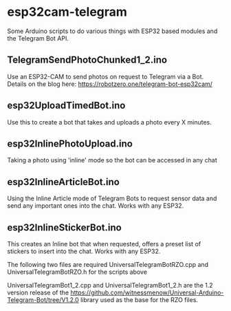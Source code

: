 # esp32cam-telegram

Some Arduino scripts to do various things with ESP32 based modules and the Telegram Bot API.

## TelegramSendPhotoChunked1_2.ino 
Use an ESP32-CAM to send photos on request to Telegram via a Bot. Details on the blog here: https://robotzero.one/telegram-bot-esp32cam/

## esp32UploadTimedBot.ino 
Use this to create a bot that takes and uploads a photo every X minutes.

## esp32InlinePhotoUpload.ino
Taking a photo using 'inline' mode so the bot can be accessed in any chat

## esp32InlineArticleBot.ino
Using the Inline Article mode of Telegram Bots to request sensor data and send any important ones into the chat. Works with any ESP32.

## esp32InlineStickerBot.ino
This creates an Inline bot that when requested, offers a preset list of stickers to insert into the chat. Works with any ESP32.


The following two files are required UniversalTelegramBotRZO.cpp and UniversalTelegramBotRZO.h for the scripts above

UniversalTelegramBot1_2.cpp and UniversalTelegramBot1_2.h are the 1.2 version release of the https://github.com/witnessmenow/Universal-Arduino-Telegram-Bot/tree/V1.2.0 library used as the base for the RZO files.

